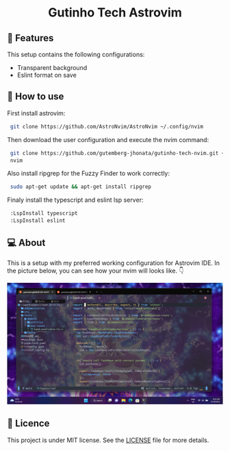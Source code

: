 <h1 align="center">Gutinho Tech Astrovim</h1>

## 🧪 Features

This setup contains the following configurations:

* Transparent background
* Eslint format on save

## 🚀 How to use
First install astrovim:
```bash
 git clone https://github.com/AstroNvim/AstroNvim ~/.config/nvim
```
Then download the user configuration and execute the nvim command:
```bash
 git clone https://github.com/gutemberg-jhonata/gutinho-tech-nvim.git ~/.config/nvim/lua/user
 nvim
```
Also install ripgrep for the Fuzzy Finder to work correctly:
```bash
 sudo apt-get update && apt-get install ripgrep
```
Finaly install the typescript and eslint lsp server:
```bash
 :LspInstall typescript
 :LspInstall eslint 
```

## 💻 About

This is a setup with my preferred working configuration for Astrovim IDE.
In the picture below, you can see how your nvim will looks like. 👇

<p align="center">
  <img alt="layout" src=".github/layout.png">
</p>

## :memo: Licence

This project is under MIT license. See the [LICENSE](.github/LICENSE.md) file for more details.
